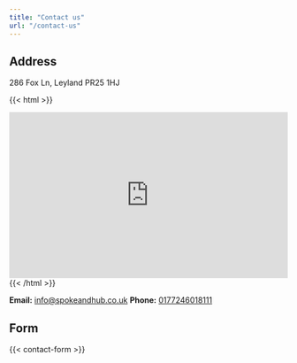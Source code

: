 ```yaml
---
title: "Contact us"
url: "/contact-us" 
--- 
```


## Address 
286 Fox Ln, Leyland PR25 1HJ

{{< html >}}
<iframe src="https://www.google.com/maps/embed?pb=!1m18!1m12!1m3!1d2372.051838507119!2d-2.7102559845232585!3d53.69797917998222!2m3!1f0!2f0!3f0!3m2!1i1024!2i768!4f13.1!3m3!1m2!1s0x487b82b469e5b1d5%3A0x924a78bbf0361923!2s286%20Fox%20Ln%2C%20Leyland%20PR25%201HJ%2C%20UK!5e0!3m2!1sen!2sus!4v1645188652743!5m2!1sen!2sus" width="100%" height="300px" style="border:0;" allowfullscreen="" loading="lazy"></iframe>
{{< /html >}}

**Email:** [info@spokeandhub.co.uk](info@spokeandhub.co.uk)
**Phone:** [0177246018111](tel:0177246018111)

## Form
{{< contact-form >}}